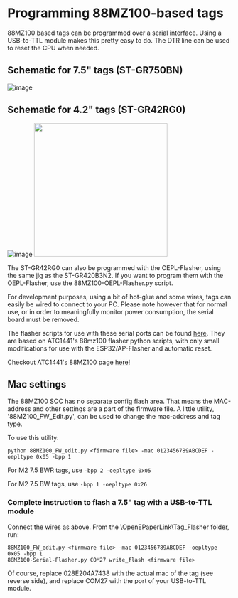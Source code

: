 # Programming 88MZ100-based tags

88MZ100 based tags can be programmed over a serial interface. Using a USB-to-TTL module makes this pretty easy to do. The DTR line can be used to reset the CPU when needed. 

## Schematic for 7.5" tags (ST-GR750BN)
![image](https://github.com/jjwbruijn/OpenEPaperLink/assets/2544995/43906a62-0a7d-43a3-a25a-b20bed8f7f9a)

## Schematic for 4.2" tags (ST-GR42RG0)
![image](https://github.com/jjwbruijn/OpenEPaperLink/assets/2544995/bca64fb7-d2d4-4432-80c8-90c52ee9d6c0) <a href="https://github.com/jjwbruijn/OpenEPaperLink/assets/2544995/0627e3e2-aada-4365-9f85-22661f5a9359"><img height="300" src="https://github.com/jjwbruijn/OpenEPaperLink/assets/2544995/0627e3e2-aada-4365-9f85-22661f5a9359"></a>

The ST-GR42RG0 can also be programmed with the OEPL-Flasher, using the same jig as the ST-GR420B3N2. If you want to program them with the OEPL-Flasher, use the 88MZ100-OEPL-Flasher.py script.

For development purposes, using a bit of hot-glue and some wires, tags can easily be wired to connect to your PC. Please note however that for normal use, or in order to meaningfully monitor power consumption, the serial board must be removed.

The flasher scripts for use with these serial ports can be found [here](https://github.com/jjwbruijn/OpenEPaperLink/tree/master/Tag_Flasher). They are based on ATC1441's 88mz100 flasher python scripts, with only small modifications for use with the ESP32/AP-Flasher and automatic reset.

Checkout ATC1441's 88MZ100 page [here](https://github.com/atc1441/88MZ100)!

## Mac settings

The 88MZ100 SOC has no separate config flash area. That means the MAC-address and other settings are a part of the firmware file. A little utility, '88MZ100_FW_Edit.py', can be used to change the mac-address and tag type.

To use this utility:
```
python 88MZ100_FW_edit.py <firmware file> -mac 0123456789ABCDEF -oepltype 0x05 -bpp 1
```

For M2 7.5 BWR tags, use ```-bpp 2 -oepltype 0x05```

For M2 7.5 BW tags, use ```-bpp 1 -oepltype 0x26```

### Complete instruction to flash a 7.5" tag with a USB-to-TTL module

Connect the wires as above. From the \OpenEPaperLink\Tag_Flasher folder, run:
```
88MZ100_FW_edit.py <firmware file> -mac 0123456789ABCDEF -oepltype 0x05 -bpp 1
88MZ100-Serial-Flasher.py COM27 write_flash <firmware file>
```
Of course, replace 028E204A7438 with the actual mac of the tag (see reverse side), and replace COM27 with the port of your USB-to-TTL module.